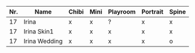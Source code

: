 | Nr. | Name          | Chibi | Mini | Playroom | Portrait | Spine |
| --- | ------------- | ----- | ---- | -------- | -------- | ----- |
| 17  | Irina         | x     | x    | ?        | x        | x     |
| 17  | Irina Skin1   | x     | x    | x        | x        | x     |
| 17  | Irina Wedding | x     | x    | x        | x        | o     |
